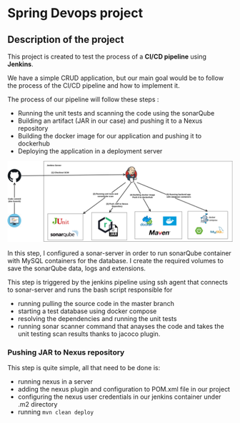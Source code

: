# Spring Devops project
## Description of the project

This project is created to test the process of a **CI/CD pipeline** using **Jenkins**.

We have a simple CRUD application, but our main goal would be to follow the process of the CI/CD pipeline and how to implement it.

The process of our pipeline will follow these steps :
* Running the unit tests and scanning the code using the sonarQube
* Building an artifact (JAR in our case) and pushing it to a Nexus repository
* Building the docker image for our application and pushing it to dockerhub
* Deploying the application in a deployment server

<p align="center">
  <img src="./assets/images/pipeline.png" title="hover text">
</p>



In this step, I configured a sonar-server in order to run sonarQube container with MySQL containers for the database.
I create the required volumes to save the sonarQube data, logs and extensions.


This step is triggered by the jenkins pipeline using ssh agent that connects to sonar-server and runs the bash script responsible for
* running pulling the source code in the master branch
* starting a test database using docker compose
* resolving the dependencies and running the unit tests
* running sonar scanner command that anayses the code and takes the unit testing scan results thanks to jacoco plugin.




### Pushing JAR to Nexus repository



This step is quite simple, all that need to be done is:
* running nexus in a server
* adding the nexus plugin and configuration to POM.xml file in our project
* configuring the nexus user credentials in our jenkins container under .m2 directory
* running ```mvn clean deploy```

